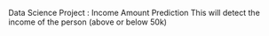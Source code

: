 Data Science Project : Income Amount Prediction
This will detect the income of the person (above or below 50k)
